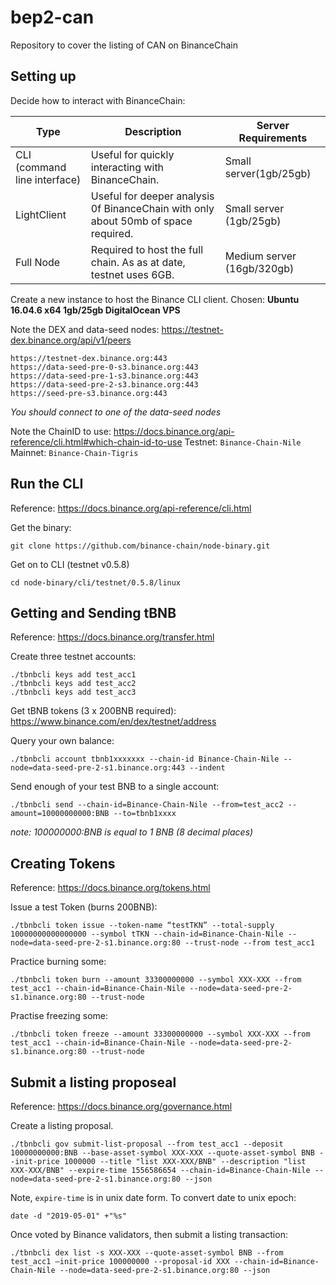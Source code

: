 # bep2-can
Repository to cover the listing of CAN on BinanceChain


## Setting up
Decide how to interact with BinanceChain:

|Type|Description|Server Requirements|
| --- | --- | --- |
|CLI (command line interface) | Useful for quickly interacting with BinanceChain. | Small server(1gb/25gb) |
|LightClient |Useful for deeper analysis 0f BinanceChain with only about 50mb of space required. |Small server (1gb/25gb) | 
|Full Node |Required to host the full chain. As as at date, testnet uses 6GB. |Medium server (16gb/320gb)| 

Create a new instance to host the Binance CLI client.
Chosen: **Ubuntu 16.04.6 x64 1gb/25gb DigitalOcean VPS**

Note the DEX and data-seed nodes:
https://testnet-dex.binance.org/api/v1/peers
```
https://testnet-dex.binance.org:443
https://data-seed-pre-0-s3.binance.org:443
https://data-seed-pre-1-s3.binance.org:443
https://data-seed-pre-2-s3.binance.org:443
https://seed-pre-s3.binance.org:443
```
*You should connect to one of the data-seed nodes*

Note the ChainID to use: https://docs.binance.org/api-reference/cli.html#which-chain-id-to-use
Testnet: `Binance-Chain-Nile`
Mainnet: `Binance-Chain-Tigris`

## Run the CLI
Reference: https://docs.binance.org/api-reference/cli.html

Get the binary:
```
git clone https://github.com/binance-chain/node-binary.git
```

Get on to CLI (testnet v0.5.8)
```
cd node-binary/cli/testnet/0.5.8/linux
```

## Getting and Sending tBNB
Reference: https://docs.binance.org/transfer.html

Create three testnet accounts:
```
./tbnbcli keys add test_acc1
./tbnbcli keys add test_acc2
./tbnbcli keys add test_acc3
```

Get tBNB tokens (3 x 200BNB required): 
https://www.binance.com/en/dex/testnet/address

Query your own balance:
```
./tbnbcli account tbnb1xxxxxxx --chain-id Binance-Chain-Nile --node=data-seed-pre-2-s1.binance.org:443 --indent
```

Send enough of your test BNB to a single account:
```
./tbnbcli send --chain-id=Binance-Chain-Nile --from=test_acc2 --amount=10000000000:BNB --to=tbnb1xxxx
```
*note: 100000000:BNB is equal to 1 BNB (8 decimal places)*

## Creating Tokens
Reference: https://docs.binance.org/tokens.html

Issue a test Token (burns 200BNB):
```
./tbnbcli token issue --token-name “testTKN” --total-supply 10000000000000000 --symbol tTKN --chain-id=Binance-Chain-Nile --node=data-seed-pre-2-s1.binance.org:80 --trust-node --from test_acc1
```

Practice burning some:
```
./tbnbcli token burn --amount 33300000000 --symbol XXX-XXX --from test_acc1 --chain-id=Binance-Chain-Nile --node=data-seed-pre-2-s1.binance.org:80 --trust-node
```

Practise freezing some:
```
./tbnbcli token freeze --amount 33300000000 --symbol XXX-XXX --from test_acc1 --chain-id=Binance-Chain-Nile --node=data-seed-pre-2-s1.binance.org:80 --trust-node
```

## Submit a listing proposeal
Reference: https://docs.binance.org/governance.html

Create a listing proposal. 
```
./tbnbcli gov submit-list-proposal --from test_acc1 --deposit 10000000000:BNB --base-asset-symbol XXX-XXX --quote-asset-symbol BNB --init-price 1000000 --title "list XXX-XXX/BNB" --description "list XXX-XXX/BNB" --expire-time 1556586654 --chain-id=Binance-Chain-Nile --node=data-seed-pre-2-s1.binance.org:80 --json
```

Note, `expire-time` is in unix date form. To convert date to unix epoch:
```
date -d "2019-05-01" +"%s"
```

Once voted by Binance validators, then submit a listing transaction:
```
./tbnbcli dex list -s XXX-XXX --quote-asset-symbol BNB --from test_acc1 —init-price 100000000 --proposal-id XXX --chain-id=Binance-Chain-Nile --node=data-seed-pre-2-s1.binance.org:80 --json
```
